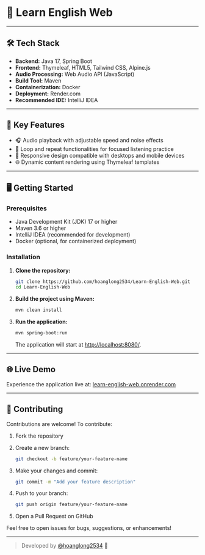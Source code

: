 # 📘 Learn English Web

---

## 🛠️ Tech Stack

- **Backend:** Java 17, Spring Boot  
- **Frontend:** Thymeleaf, HTML5, Tailwind CSS, Alpine.js  
- **Audio Processing:** Web Audio API (JavaScript)  
- **Build Tool:** Maven  
- **Containerization:** Docker  
- **Deployment:** Render.com  
- **Recommended IDE:** IntelliJ IDEA

---

## 🚀 Key Features

- 🎧 Audio playback with adjustable speed and noise effects  
- 🔁 Loop and repeat functionalities for focused listening practice  
- 📱 Responsive design compatible with desktops and mobile devices  
- 🌐 Dynamic content rendering using Thymeleaf templates

---

## 🖥️ Getting Started

### Prerequisites

- Java Development Kit (JDK) 17 or higher  
- Maven 3.6 or higher  
- IntelliJ IDEA (recommended for development)  
- Docker (optional, for containerized deployment)

### Installation

1. **Clone the repository:**

   ```bash
   git clone https://github.com/hoanglong2534/Learn-English-Web.git
   cd Learn-English-Web
   ```

2. **Build the project using Maven:**

   ```bash
   mvn clean install
   ```

3. **Run the application:**

   ```bash
   mvn spring-boot:run
   ```

   The application will start at [http://localhost:8080/](http://localhost:8080/).

---

## 🌐 Live Demo

Experience the application live at: [learn-english-web.onrender.com](https://learn-english-web.onrender.com)

---

## 🤝 Contributing

Contributions are welcome! To contribute:

1. Fork the repository  
2. Create a new branch:

   ```bash
   git checkout -b feature/your-feature-name
   ```

3. Make your changes and commit:

   ```bash
   git commit -m "Add your feature description"
   ```

4. Push to your branch:

   ```bash
   git push origin feature/your-feature-name
   ```

5. Open a Pull Request on GitHub

Feel free to open issues for bugs, suggestions, or enhancements!

---

> Developed by [@hoanglong2534](https://github.com/hoanglong2534) 💙
